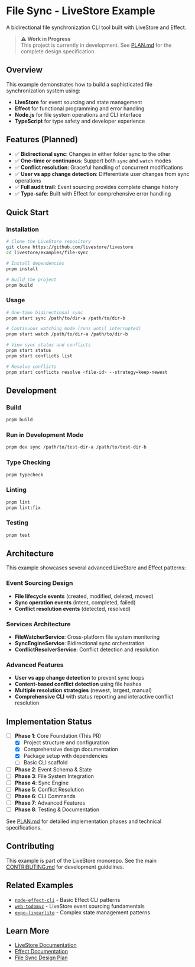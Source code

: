 # File Sync - LiveStore Example

A bidirectional file synchronization CLI tool built with LiveStore and Effect.

> **⚠️ Work in Progress**  
> This project is currently in development. See [PLAN.md](./PLAN.md) for the complete design specification.

## Overview

This example demonstrates how to build a sophisticated file synchronization system using:

- **LiveStore** for event sourcing and state management
- **Effect** for functional programming and error handling  
- **Node.js** for file system operations and CLI interface
- **TypeScript** for type safety and developer experience

## Features (Planned)

- ✅ **Bidirectional sync**: Changes in either folder sync to the other
- ✅ **One-time or continuous**: Support both `sync` and `watch` modes
- ✅ **Conflict resolution**: Graceful handling of concurrent modifications
- ✅ **User vs app change detection**: Differentiate user changes from sync operations
- ✅ **Full audit trail**: Event sourcing provides complete change history
- ✅ **Type-safe**: Built with Effect for comprehensive error handling

## Quick Start

### Installation

```bash
# Clone the LiveStore repository
git clone https://github.com/livestore/livestore
cd livestore/examples/file-sync

# Install dependencies
pnpm install

# Build the project
pnpm build
```

### Usage

```bash
# One-time bidirectional sync
pnpm start sync /path/to/dir-a /path/to/dir-b

# Continuous watching mode (runs until interrupted)  
pnpm start watch /path/to/dir-a /path/to/dir-b

# View sync status and conflicts
pnpm start status
pnpm start conflicts list

# Resolve conflicts
pnpm start conflicts resolve <file-id> --strategy=keep-newest
```

## Development

### Build

```bash
pnpm build
```

### Run in Development Mode

```bash
pnpm dev sync /path/to/test-dir-a /path/to/test-dir-b
```

### Type Checking

```bash
pnpm typecheck
```

### Linting

```bash
pnpm lint
pnpm lint:fix
```

### Testing

```bash
pnpm test
```

## Architecture

This example showcases several advanced LiveStore and Effect patterns:

### Event Sourcing Design
- **File lifecycle events** (created, modified, deleted, moved)
- **Sync operation events** (intent, completed, failed)  
- **Conflict resolution events** (detected, resolved)

### Services Architecture
- **FileWatcherService**: Cross-platform file system monitoring
- **SyncEngineService**: Bidirectional sync orchestration
- **ConflictResolverService**: Conflict detection and resolution

### Advanced Features
- **User vs app change detection** to prevent sync loops
- **Content-based conflict detection** using file hashes
- **Multiple resolution strategies** (newest, largest, manual)
- **Comprehensive CLI** with status reporting and interactive conflict resolution

## Implementation Status

- [ ] **Phase 1**: Core Foundation (This PR)
  - [x] Project structure and configuration  
  - [x] Comprehensive design documentation
  - [x] Package setup with dependencies
  - [ ] Basic CLI scaffold

- [ ] **Phase 2**: Event Schema & State
- [ ] **Phase 3**: File System Integration  
- [ ] **Phase 4**: Sync Engine
- [ ] **Phase 5**: Conflict Resolution
- [ ] **Phase 6**: CLI Commands
- [ ] **Phase 7**: Advanced Features
- [ ] **Phase 8**: Testing & Documentation

See [PLAN.md](./PLAN.md) for detailed implementation phases and technical specifications.

## Contributing

This example is part of the LiveStore monorepo. See the main [CONTRIBUTING.md](../../CONTRIBUTING.md) for development guidelines.

## Related Examples

- [`node-effect-cli`](../node-effect-cli/) - Basic Effect CLI patterns
- [`web-todomvc`](../web-todomvc/) - LiveStore event sourcing fundamentals  
- [`expo-linearlite`](../expo-linearlite/) - Complex state management patterns

## Learn More

- [LiveStore Documentation](https://docs.livestore.dev)
- [Effect Documentation](https://effect.website)
- [File Sync Design Plan](./PLAN.md)